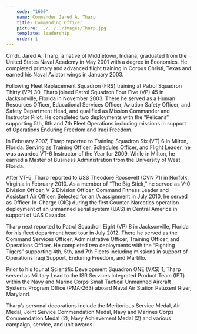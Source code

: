 ```yaml
---
    code: "1600"
    name: Commander Jared A. Tharp
    title: Commanding Officer
    picture: ../../../images/Tharp.jpg
    template: leadership
    order: 1
---
```

Cmdr. Jared A. Tharp, a native of Middletown, Indiana, graduated from the United States Naval Academy in May 2001 with a degree in Economics. He completed primary and advanced flight training in Corpus Christi, Texas and earned his Naval Aviator wings in January 2003.

Following Fleet Replacement Squadron (FRS) training at Patrol Squadron Thirty (VP) 30, Tharp joined Patrol Squadron Four Five (VP) 45 in Jacksonville, Florida in November 2003. There he served as a Human Resources Officer, Educational Services Officer, Aviation Safety Officer, and Safety Department Head, and qualified as Mission Commander and Instructor Pilot. He completed two deployments with the “Pelicans” supporting 5th, 6th and 7th Fleet Operations including missions in support of Operations Enduring Freedom and Iraqi Freedom.

In February 2007, Tharp reported to Training Squadron Six (VT) 6 in Milton, Florida. Serving as Training Officer, Schedules Officer, and Flight Leader, he was awarded VT-6 Instructor of the Year for 2009. While in Milton, he earned a Master of Business Administration from the University of West Florida.

After VT-6, Tharp reported to USS Theodore Roosevelt (CVN 71) in Norfolk, Virginia in February 2010. As a member of “The Big Stick,” he served as V-0 Division Officer, V-2 Division Officer, Command Fitness Leader and Assistant Air Officer. Selected for an IA assignment in July 2010, he served as Officer-In-Charge (OIC) during the first Counter-Narcotics operation deployment of an unmanned aerial system (UAS) in Central America in support of UAS Cazador.

Tharp next reported to Patrol Squadron Eight (VP) 8 in Jacksonville, Florida for his fleet department head tour in July 2012. There he served as the Command Services Officer, Administrative Officer, Training Officer, and Operations Officer. He completed two deployments with the “Fighting Tigers” supporting 4th, 5th, and 7th Fleets including missions in support of Operations Iraqi Support, Enduring Freedom, and Martillo.

Prior to his tour at Scientific Development Squadron ONE (VXS) 1, Tharp served as Military Lead to the ISR Services Integrated Product Team (IPT) within the Navy and Marine Corps Small Tactical Unmanned Aircraft Systems Program Office (PMA-263) aboard Naval Air Station Patuxent River, Maryland.

Tharp’s personal decorations include the Meritorious Service Medal, Air Medal, Joint Service Commendation Medal, Navy and Marines Corps Commendation Medal (2), Navy Achievement Medal (2) and various campaign, service, and unit awards.